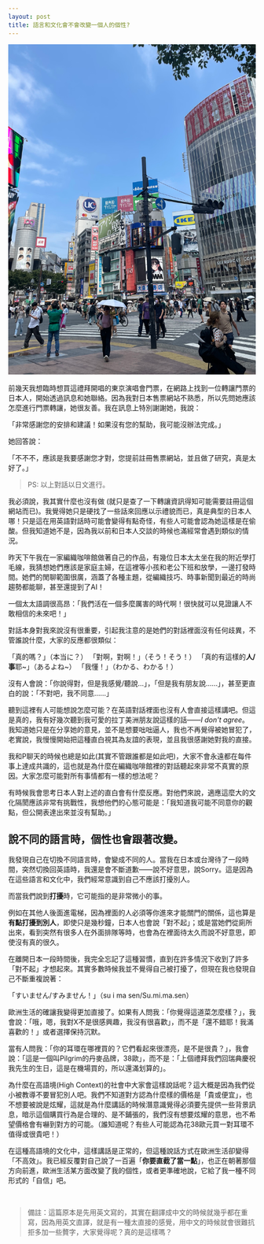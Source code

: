 ```yaml
---
layout: post
title: 語言和文化會不會改變一個人的個性?
---
```


![](/assets/img/shibuya.png)<br/>


前幾天我想臨時想買這禮拜開唱的東京演唱會門票，在網路上找到一位轉讓門票的日本人，開始透過訊息和她聯絡。因為我對日本售票網站不熟悉，所以先問她應該怎麼進行門票轉讓，她很友善。我在訊息上特別謝謝她，我說：

「非常感謝您的安排和建議！如果沒有您的幫助，我可能沒辦法完成。」

她回答說：

「不不不，應該是我要感謝您才對，您提前註冊售票網站，並且做了研究，真是太好了。」

> PS: 以上對話以日文進行。

我必須說，我其實什麼也沒有做 (就只是查了一下轉讓資訊得知可能需要註冊這個網站而已)。我覺得她只是硬找了一些話來回應以示禮貌而已，真是典型的日本人哪！只是這在用英語對話時可能會變得有點奇怪，有些人可能會認為她這樣是在偷酸。但我知道她不是，因為我以前和日本人交談的時候也滿經常會遇到類似的情況。

昨天下午我在一家編織咖啡館做著自己的作品，有幾位日本太太坐在我的附近學打毛線，我猜想她們應該是家庭主婦，在這裡等小孩和老公下班和放學，一邊打發時間。她們的閒聊範圍很廣，涵蓋了各種主題，從編織技巧、時事新聞到最近的時尚趨勢都能聊，甚至還提到了AI！

一個太太語調很高昂：「我們活在一個多麼厲害的時代啊！很快就可以見證讓人不敢相信的未來吧！」

對話本身對我來說沒有很重要，引起我注意的是她們的對話裡面沒有任何歧異，不管誰說什麼，大家的反應都很類似：

「真的嗎？」（本当に？）
「對啊，對啊！」（そう！そう！）
「真的有這樣的**人/事**耶~」（あるよね~）
「我懂！」（わかる、わかる！）

沒有人會說：「你說得對，但是我感覺/聽說...」，「但是我有朋友說……」，甚至更直白的說：「不對吧，我不同意……」

聽到這裡有人可能想說怎麼可能？在英語對話裡面也沒有人會直接這樣講吧。但這是真的，我有好幾次聽到我可愛的拉丁美洲朋友說這樣的話——*I don't agree*。我知道她只是在分享她的意見，並不是想要咄咄逼人，我也不再覺得被她冒犯了，老實說，我慢慢開始把這種直白視其為友誼的表現，並且我很感謝她對我的直接。

我和P聊天的時候也總是如此(其實不管跟誰都是如此吧)，大家不會永遠都在每件事上達成共識的，這也就是為什麼在編織咖啡館裡的對話聽起來非常不真實的原因。大家怎麼可能對所有事情都有一樣的想法呢？

有時候我會思考日本人對上述的直白會有什麼反應。對他們來說，適應這麼大的文化隔閡應該非常有挑戰性，我想他們的心態可能是：「我知道我可能不同意你的觀點，但公開表達出來並沒有幫助。」

## 說不同的語言時，個性也會跟著改變。

我發現自己在切換不同語言時，會變成不同的人。當我在日本或台灣待了一段時間，突然切換回英語時，我還是會不斷道歉——說不好意思，說Sorry。這是因為在這些語言和文化中，我們經常意識到自己不應該打擾別人。

而當我們說到**打擾**時，它可能指的是非常微小的事。

例如在其他人後面進電梯，因為裡面的人必須等你進來才能關門的關係，這也算是**有點打擾到別人**，即使只是幾秒鐘，日本人也會說「對不起」；或是當她們從廁所出來，看到突然有很多人在外面排隊等時，也會為在裡面待太久而說不好意思，即使沒有真的很久。



在離開日本一段時間後，我完全忘記了這種習慣，直到在許多情況下收到了許多「對不起」才想起來。其實多數時候我並不覺得自己被打擾了，但現在我也發現自己不斷重複說著：

「すいません/すみません！」（su i ma sen/Su.mi.ma.sen）

歐洲生活的確讓我變得更加直接了。如果有人問我：「你覺得這道菜怎麼樣？」，我會說：「哦，嗯，我對X不是很感興趣，我沒有很喜歡」，而不是「還不錯耶！我滿喜歡的！」或者選擇保持沉默。

當有人問我：「你的耳環在哪裡買的？它們看起來很漂亮，是不是很貴？」，我會說：「這是一個叫Pilgrim的丹麥品牌，38歐」，而不是：「上個禮拜我們回瑞典慶祝我先生的生日，這是在機場買的，所以還滿划算的」。

為什麼在高語境(High Context)的社會中大家會這樣說話呢？這大概是因為我們從小被教導不要冒犯別人吧。我們不知道對方認為什麼樣的價格是「貴或便宜」，也不想要被說是炫耀，這就是為什麼講話的時候潛意識覺得必須要先提供一些背景訊息，暗示這個購買行為是合理的、是不鋪張的，我們沒有想要炫耀的意思，也不希望價格會有嚇到對方的可能。（誰知道呢？有些人可能認為花38歐元買一對耳環不值得或很貴吧！）

在這種高語境的文化中，這樣講話是正常的，但這種說話方式在歐洲生活卻變得「不高效」。我已經反覆對自己說了一百遍「**你要直截了當一點**」，也正在朝著那個方向前進，歐洲生活某方面改變了我的個性，或者更準確地說，它給了我一種不同形式的「自信」吧。

<br/>

> 備註：這篇原本是先用英文寫的，其實在翻譯成中文的時候就幾乎都在重寫，因為用英文直譯，就是有一種太直接的感覺，用中文的時候就會很難抗拒多加一些贅字，大家覺得呢？真的是這樣嗎？






